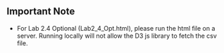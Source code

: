 ## Important Note
- For Lab 2.4 Optional (Lab2_4_Opt.html), please run the html file on a server. Running locally will not allow the D3 js library to fetch the csv file.